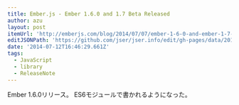 ```yaml
---
title: Ember.js - Ember 1.6.0 and 1.7 Beta Released
author: azu
layout: post
itemUrl: 'http://emberjs.com/blog/2014/07/07/ember-1-6-0-and-ember-1-7-0-beta-released.html'
editJSONPath: 'https://github.com/jser/jser.info/edit/gh-pages/data/2014/07/index.json'
date: '2014-07-12T16:46:29.661Z'
tags:
  - JavaScript
  - library
  - ReleaseNote
---
```

Ember 1.6.0リリース。
ES6モジュールで書かれるようになった。
